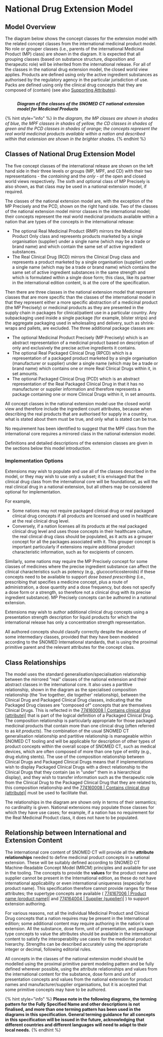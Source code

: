 # National Drug Extension Model

## Model Overview

The diagram below shows the concept classes for the extension model with the related concept classes from the international medicinal product model. No role or grouper classes (i.e., parents of the international Medicinal Product (MP) class) are shown in the diagram. It is expected that all grouping classes (based on substance structure, disposition and therapeutic role) will be inherited from the international release. For all of the classes in the national drug extension model, the closed world view applies. Products are defined using only the active ingredient substances as authorised by the regulatory agency in the particular jurisdiction of use. Packs are defined using only the clinical drug concepts that they are composed of (contain) (see also [Supporting Attributes](supporting-attributes.md)).

<figure><img src="../../../../../.gitbook/assets/image.png" alt=""><figcaption><p><em><strong>Diagram of the classes of the SNOMED CT national extension model for Medicinal Products</strong></em></p></figcaption></figure>

{% hint style="info" %}
_In the diagram, the MP classes are shown in shades of blue, the MPF classes in shades of yellow, the CD classes in shades of green and the PCD classes in shades of orange; the concepts represent the real world medicinal products available within a nation and described within that extension are shown in the brighter shade&#x73;**.**_
{% endhint %}

## Classes of National Drug Extension Model

The five concept classes of the international release are shown on the left hand side in their three levels or groups (MP, MPF, and CD) with their two representations - the _containing_ and the _only_ - of the open and closed world views respectively. The sixth and optional class of MP Precisely is also shown, as that class may be used in a national extension model, if required.

The classes of the national extension model are, with the exception of the MP Precisely and the PCD, shown on the right hand side. Two of the classes of the national extension model mirror classes in the international model; their concepts represent the real world medicinal products available within a nation that are types of the concepts in the international release:

* The optional Real Medicinal Product (RMP) mirrors the Medicinal Product Only class and represents products marketed by a single organisation (supplier) under a single name (which may be a trade or brand name) and which contain the same set of active ingredient substances.
* The Real Clinical Drug (RCD) mirrors the Clinical Drug class and represents a product marketed by a single organisation (supplier) under a single name (which may be a trade or brand name) which contains the same set of active ingredient substances in the same strength and which is formulated within a single dose form; this class, like its partner in the international edition content, is at the core of the specification.

Then there are three classes in the national extension model that represent classes that are more specific than the classes of the international model in that they represent either a more specific abstraction of a medicinal product (the MP Precisely) or medicinal products as they are presented in the supply chain in packages for clinical/patient use in a particular country. Any subpackaging used inside a single package (for example, blister strips) and the aggregate packaging used in wholesaling and delivery, such as shrink-wraps and pallets, are excluded. The three additional package classes are:

* The optional Medicinal Product Precisely (MP Precisely) which is an abstract representation of a medicinal product based on description of only and exclusively the precise active ingredients it contains.
* The optional Real Packaged Clinical Drug (RPCD) which is a representation of a packaged product marketed by a single organisation (manufacturer or supplier) under a single name (which may be a trade or brand name) which contains one or more Real Clinical Drugs within it, in set amounts.
* The optional Packaged Clinical Drug (PCD) which is an abstract representation of the Real Packaged Clinical Drug in that it has no manufacturer or supplier information and therefore represents a package containing one or more Clinical Drugs within it, in set amounts.

All concept classes in the national extension model use the closed world view and therefore include the ingredient count attributes, because when describing the real products that are authorised for supply in a country, what is stated about them must be true, and only what is stated can be true.

No requirement has been identified to suggest that the MPF class from the international core requires a mirrored class in the national extension model.

Definitions and detailed descriptions of the extension classes are given in the sections below this model introduction.

### Implementation Options

Extensions may wish to populate and use all of the classes described in the model, or they may wish to use only a subset; it is envisaged that the clinical drug class from the international core will be foundational, as will the real clinical drug in a national extension, but all others may be considered optional for implementation.

For example,

* &#x20;Some nations may not require packaged clinical drug or real packaged clinical drug concepts if all products are licensed and used in healthcare at the real clinical drug level.
* Conversely, if a nation licenses all its products at the real packaged clinical drug level and uses those concepts in their healthcare culture, the real clinical drug class should be populated, as it acts as a grouper concept for all the packages associated with it. This grouper concept is important particularly if extensions require additional product characteristic information, such as for excipients of concern.

Similarly, some nations may require the MP Precisely concept for some classes of medicines where the precise ingredient substance can affect the clinical characteristics such as potency (e.g., glucocorticosteroids) if these concepts need to be available to support _dose based prescribing_ (i.e., prescribing that specifies a medicine concept, plus a route of administration, a dose quantity and a dose frequency, but does not specify a dose form or a strength, so therefore not a clinical drug with its precise ingredient substance). MP Precisely concepts can be authored in a national extension.

Extensions may wish to author additional clinical drug concepts using a presentation strength description for liquid products for which the international release has only a concentration strength representation.

All authored concepts should classify correctly despite the absence of some intermediary classes, provided that they have been modeled according to the SNOMED International standards, that is using the proximal primitive parent and the relevant attributes for the concept class.

## Class Relationships

The model uses the standard generalisation/specialisation relationship between the mirrored "real" classes of the national extension and their abstract classes in the international core. It also uses a partitive relationship, shown in the diagram as the specialised composition relationship (the 'live together, die together' relationship), between the Clinical Drug and Packaged Clinical Drug classes, indicating that the Packaged Drug classes are "composed of" concepts that are themselves Clinical Drugs. This is reflected in the [774160008 | Contains clinical drug (attribute)|](http://snomed.info/id/774160008) that is part of the logical definition of a Packaged Clinical Drug. The composition relationship is particularly appropriate for those packaged medicinal products that contain more than one clinical drug (often referred to as _kit products_). The combination of the usual SNOMED CT generalisation relationship and partitive relationship is manageable within SNOMED CT tooling and will be applicable for description of other types of product concepts within the overall scope of SNOMED CT, such as medical devices, which are often composed of more than one type of entity (e.g., drug eluting stents). The use of the composition relationship between Clinical Drugs and Packaged Clinical Drugs means that if implementations wish to display Packaged Clinical Drugs with a direct relationship to the Clinical Drugs that they contain (as in "under" them in a hierarchical display), and they wish to transfer information such as the therapeutic role from the Clinical Drug to the Packaged Clinical Drug that they are related to, this composition relationship and the [774160008 | Contains clinical drug (attribute)|](http://snomed.info/id/774160008) must be used to facilitate that.

The relationships in the diagram are shown only in terms of their semantics; no cardinality is given. National extensions may populate those classes for which they have use cases; for example, if a nation has no requirement for the Real Medicinal Product class, it does not have to be populated.

## Relationship between International and Extension Content

The international core content of SNOMED CT will provide all the **attribute** **relationships** needed to define medicinal product concepts in a national extension. These will be suitably defined according to SNOMED CT Machine-Readable Concept Model (MRCM) principles and available for use in the tooling. The concepts to provide the **values** for the product name and supplier cannot be present in the International edition, as these do not have international applicability or even international uniqueness (especially for product name). This specification therefore cannot provide ranges for these attributes; the supertype concepts are available ( [774167006 | Product name (product name)|](http://snomed.info/id/774167006) and [774164004 | Supplier (supplier)|](http://snomed.info/id/774164004) ) to support extension authoring.

For various reasons, not all the individual Medicinal Product and Clinical Drug concepts that a nation requires may be present in the International edition; some additional content may require authoring in the nation's own extension. All the substance, dose form, unit of presentation, and package type concepts to value the attributes should be available in the international content to satisfy the interoperability use cases for the medicinal product hierarchy. Strengths can be described accurately using the appropriate integer or decimal, following editorial rules.

All concepts in the classes of the national extension model should be modelled using the proximal primitive parent modeling pattern and be fully defined wherever possible, using the attribute relationships and values from the international content for the substance, dose form and unit of presentation concepts and values from the national extension for product names and manufacturer/supplier organisations, but it is accepted that some primitive concepts may have to be authored.

{% hint style="info" %}
**Please note in the following diagrams, the terming pattern for the Fully Specified Name and other descriptions is not finalised, and more than one terming pattern has been used in the diagrams in this specification.  General terming guidance for all concepts in this specification will be issued in the future, acknowledging that different countries and different languages will need to adapt to their local needs.**
{% endhint %}
